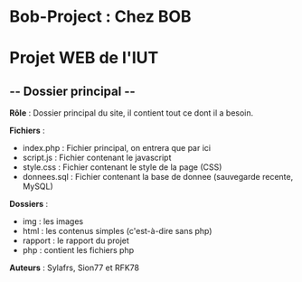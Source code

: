 Bob-Project : Chez BOB
========================
Projet WEB de l'IUT
===================
-- Dossier principal --
-----------------------

**Rôle** : Dossier principal du site, il contient tout ce dont il a besoin.


**Fichiers** :

* index.php : Fichier principal, on entrera que par ici
* script.js : Fichier contenant le javascript
* style.css : Fichier contenant le style de la page (CSS)
* donnees.sql : Fichier contenant la base de donnee (sauvegarde recente, MySQL)

**Dossiers** :

* img : les images
* html : les contenus simples (c'est-à-dire sans php)
* rapport : le rapport du projet
* php : contient les fichiers php

**Auteurs** :
Sylafrs, Sion77 et RFK78
